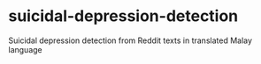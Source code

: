 # suicidal-depression-detection
Suicidal depression detection from Reddit texts in translated Malay language 
